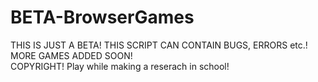 # BETA-BrowserGames
THIS IS JUST A BETA! THIS SCRIPT CAN CONTAIN BUGS, ERRORS etc.! MORE GAMES ADDED SOON! <br>
COPYRIGHT!
Play while making a reserach in school!
